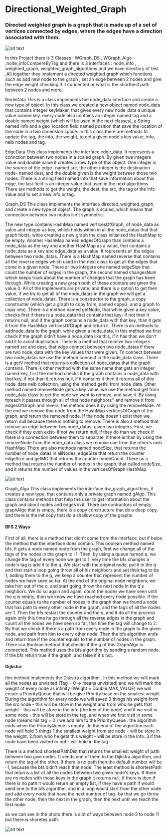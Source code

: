 # Directional_Weighted_Graph


### Directed weighted graph is a graph that is made up of a set of vertices connected by edges, where the edges have a direction associated with them.



![alt text](https://i.stack.imgur.com/YC8LA.gif)









In this Project there is 3 Classes : WGraph_DS , WGraph_Algo ,node_infoCompereByTag and there is 3 interfaces : node_info , weighted_graph, weighted_graph_algorithms and we have directory of test ,All together they implement a directed weighted graph which functions such as add new node to the graph , set an edge between 2 nodes and give the edge weight checking if it connected or what is the shorthest path between 2 nodes and more.

NodeData
This is a class implements the node_data interface and create a new type of object. In this class we created a new object named node_data that contains integer keyMaker, that gives every new node_data a unique value named key.
every node also contains an integer named tag and a double named weight (which will be used in the next classes), a String named info and a geo_location field named position that save the location of the node in a two dimension space.
In this class there are methods to update the tag, the info, the weight, to get a given node's key value, info, neib nodes and tag.

EdgeData
This class implements the interface edge_data. It represents a connction between two nodes in a scaled graph. By given twe integers value and double value it creates a new type of this object.
One integer is the source of the edge- named src, the other integer is the destination node- named dest, and the double given is the weight between those two nodes. There is a string field named info that save information about this edge, the last field is an integer value that used in the next algorithms.
There are methods to get the weight, the dest, the src, the tag or the info value and to set a new info or tag.

Graph_DS
This class implements the interface directed_weighted_graph, and create a new type of object. The graph is scaled, which means that connection between two nodes isn't symmetric.

The new type contains HashMap named verticesOfGraph, of node_data as value and integer as key, which holds within in all the node_datas that that graph holds, while creating a new graph the class initialized the HashMap to be empty.
Another HashMap named edgesOfGraph than contains a node_data as the key and another HashMap as a value, that contains a node_data as a key and edge_data as a value. It represents all the edges between two node_datas.
There is a HashMap named reverse that contains all the reverse edges which used in the next class to get all the edges that come in a given node.
There ar two integers one named edgeSize that count the number of edges in the graph, the second named changesNum which keeps track about the number of changes that the graph has been through. While creating a new graph both of these counters are given the value 0.
All of the implements are private, and there is a option to get their value, if we try to get all of the node_datas in the graph we will get a collection of node_datas.
There is a constructor to the graph, a copy constructer (which get a graph to copy from, named copyG, and a graph to copy into).
There is a method named getNode, that while given a key value, checks first if there is a node_data that contains that key- if not than it returns null, and if the graph contains a node_data with that key, than it gets it from the HashMap verticesOfGraph and return it.
There is an methods to addnode_data to the graph, while given a node_data, in this method we first check if the graph didn't have a node_data like this, if it has than we don't add it to avoid duplication. 
There is a method that receive two integers named src and dest, that edge connect between two node_datas if there are two node_data with the key values that were given. To connect between two node_datas we use the method connect in the node_data class.
There is a getV method that returns a collection of node_datas that the graph contains. There is other method with the same name that gets an integer named key, first the method checks if the graph contains a node_data with that key, if not than it returns null, if it contains it then it returns all of this node_data neib collection, using the method getNi from node_data.
Other method named removeNode gets a key value, we use the method get from node_data class to get the node we want to remove, and save it. By using foreach it passes through all of that node neighbors'' and remove it from edgesOfGraph and revers, the method does it by using the removeNode. At the end we remove that node from the HashMap verticesOfGraph of the graph, and return the removed node. If the node doesn't exist then we return null because there is nothing to remove.
There is also a method that remove an edge between two node_datas, given two integers. First, we check if they even exist- if not we return null, if they do than we check if there is a connection between them to separate, if there is than by using the removeNode from the node_data class we remove one from the other's neib HashMap.
There are also methods named nodeSize, that returns the number of node_datas in allNodes, edgeSize that return the counter edgeSize and getMC that returns the counter modeCount. There us a method that returns the number of nodes in the graph, that called nodeSize, and it returns the number of values in the verticesOfGraph HashMap.


![alt text](https://www.researchgate.net/publication/337070671/figure/fig2/AS:865839351857152@1583443596094/An-example-of-directed-weighted-graph.png)

Graph_Algo
This class implements the interface dw_graph_algorithms, it creates a new type, that contains only a private graph named gAlgo.
This class contains methods that help the user to get information about the graph and about nodes and edges in it.
There are contractors of empty graphAlgo that is empty, there is a copy constructure that do a deep copy, and there is the init copy that do a shallow copy of the graphs.

#### BFS 2 Ways 

First of all, there is a method that didn't come from the interface, but if helps the method that the interface does contain. This boolean method named bfs, it gets a node named node from the graph, first we change all of the tags of the nodes in the graph to -1. Then, by using a queue named q, we change the tag of every node we get to 1, very time the bfs changes a node's tag is add it to the q. We start with the original node, put it in the q and that start a loop going throw all of his neighbors and set their tag to be 1, adding them to the q, we keep a counter that represent the number of nodes we have seen so far. At the end of the original node neighbors, we take him out of the q, and start going throw the next node in the q's neighbors. We do so again and again, count the nodes we have seen until the q is empty, then we know we have reached every node possible.
If the counter equals to the number of nodes in the graph than we found a node that has path to every other node in the graph, and the tags of all the nodes are 1.
Then the bfs restart the counter and the q, and it do all the process again only this time he go through all the reverse edges in the graph and count all the nodes we have seen so far, this time the tag will change to 2. 
By that we check if there's a path from every node in the graph to the given node, and path from him to every other node.
Then the bfs algorithm ends and return true if the counter equals to the number of nodes in the graph.
There is a Boolean method that checks if the g of this GraphAlgo is connected. This method uses the bfs algorithm by sending a random node. If the bfs return true if the graph, and false if it's not.

#### Dijkstra 

this method implements the Dijkstra algorithm .
in this method we will mark all the nodes as unvisited (Tag = 0 -> means unvisited)
and we will mark the weight of every node as infinity (Weight = Double.MAX_VALUE)
we will create a PriorityQueue that will be give Priority base on the smallest weight
During the algorithm for every node we will saved 3 things
his weight form the src node - this will be store in the weight
and from who he gets that weight - this will be store in the info (the key of the node)
and if we visit in some node - this will be store in the tag.
and when we first visit in some node (means his tag = 0 )
we add him to the PriorityQueue .
the algorithm ends when the PriorityQueue is empty .
In the end of the algorithm each node will hold 3 things
1.the smallest weight from src node - will be store in the weight.
2.from who he gets this weight - will be store in the Info.
3.if the node have been visited or not - will hold in the tag



There is a method shortestPathDist that returns the smallest weight of path between two give nodes. It sends one of them to the Dijkstra algorithm, and return the tag of the other. If there is no path then the default number will be -1, because the bfs didn't reach that node.
The least method is shortestPath that returns a list of all the nodes between two given node's keys. If there are no nodes with those keys in the graph it returns null, if there is then if there is no path it would return an empty list, if they have a path if would send one to the bfs algorithm, and in a loop would start from the other node  and add every node that have the next number of tag- by that we go throw the other node, then the next in the graph, then the next until we reach the first node.

as we can see in the photo there is alot of ways between node 3 to node 11 but there is shoretes path.


![alt text](https://www.researchgate.net/profile/Trong_Do/publication/224234542/figure/fig2/AS:393713277784066@1470879968319/a-Weighted-directed-graph-topology-scenario-2.png)









